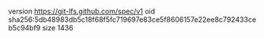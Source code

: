 version https://git-lfs.github.com/spec/v1
oid sha256:5db48983db5c18f68f5fc719697e83ce5f8606157e22ee8c792433ceb5c94bf9
size 1436
